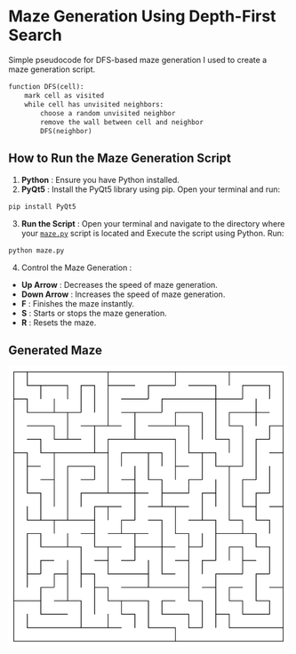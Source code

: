 # Maze Generation Using Depth-First Search

Simple pseudocode for DFS-based maze generation I used to create a maze generation script.

```python-repl
function DFS(cell):
    mark cell as visited
    while cell has unvisited neighbors:
        choose a random unvisited neighbor
        remove the wall between cell and neighbor
        DFS(neighbor)
```

## **How to Run the Maze Generation Script**

1. **Python** : Ensure you have Python installed.
2. **PyQt5** : Install the PyQt5 library using pip. Open your terminal and run:

```bash
pip install PyQt5
```

3. **Run the Script** : Open your terminal and navigate to the directory where your [`maze.py`](vscode-file://vscode-app/Applications/Visual%20Studio%20Code.app/Contents/Resources/app/out/vs/code/electron-sandbox/workbench/workbench.html "/Users/lasithmadhuka/Desktop/maze/maze.py") script is located and Execute the script using Python. Run:

```bash
python maze.py
```

4. Control the Maze Generation :

* **Up Arrow** : Decreases the speed of maze generation.
* **Down Arrow** : Increases the speed of maze generation.
* **F** : Finishes the maze instantly.
* **S** : Starts or stops the maze generation.
* **R** : Resets the maze.

## Generated Maze

![1724699030900](image/README/1724699030900.png)
